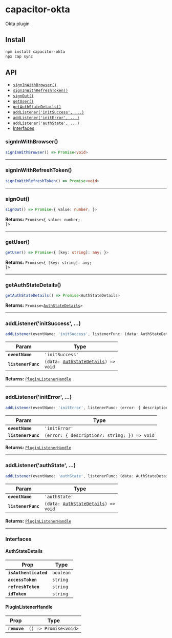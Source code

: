# capacitor-okta

Okta plugin

## Install

```bash
npm install capacitor-okta
npx cap sync
```

## API

<docgen-index>

* [`signInWithBrowser()`](#signinwithbrowser)
* [`signInWithRefreshToken()`](#signinwithrefreshtoken)
* [`signOut()`](#signout)
* [`getUser()`](#getuser)
* [`getAuthStateDetails()`](#getauthstatedetails)
* [`addListener('initSuccess', ...)`](#addlistenerinitsuccess)
* [`addListener('initError', ...)`](#addlisteneriniterror)
* [`addListener('authState', ...)`](#addlistenerauthstate)
* [Interfaces](#interfaces)

</docgen-index>

<docgen-api>
<!--Update the source file JSDoc comments and rerun docgen to update the docs below-->

### signInWithBrowser()

```typescript
signInWithBrowser() => Promise<void>
```

--------------------


### signInWithRefreshToken()

```typescript
signInWithRefreshToken() => Promise<void>
```

--------------------


### signOut()

```typescript
signOut() => Promise<{ value: number; }>
```

**Returns:** <code>Promise&lt;{ value: number; }&gt;</code>

--------------------


### getUser()

```typescript
getUser() => Promise<{ [key: string]: any; }>
```

**Returns:** <code>Promise&lt;{ [key: string]: any; }&gt;</code>

--------------------


### getAuthStateDetails()

```typescript
getAuthStateDetails() => Promise<AuthStateDetails>
```

**Returns:** <code>Promise&lt;<a href="#authstatedetails">AuthStateDetails</a>&gt;</code>

--------------------


### addListener('initSuccess', ...)

```typescript
addListener(eventName: 'initSuccess', listenerFunc: (data: AuthStateDetails) => void) => PluginListenerHandle
```

| Param              | Type                                                                             |
| ------------------ | -------------------------------------------------------------------------------- |
| **`eventName`**    | <code>'initSuccess'</code>                                                       |
| **`listenerFunc`** | <code>(data: <a href="#authstatedetails">AuthStateDetails</a>) =&gt; void</code> |

**Returns:** <code><a href="#pluginlistenerhandle">PluginListenerHandle</a></code>

--------------------


### addListener('initError', ...)

```typescript
addListener(eventName: 'initError', listenerFunc: (error: { description?: string; }) => void) => PluginListenerHandle
```

| Param              | Type                                                       |
| ------------------ | ---------------------------------------------------------- |
| **`eventName`**    | <code>'initError'</code>                                   |
| **`listenerFunc`** | <code>(error: { description?: string; }) =&gt; void</code> |

**Returns:** <code><a href="#pluginlistenerhandle">PluginListenerHandle</a></code>

--------------------


### addListener('authState', ...)

```typescript
addListener(eventName: 'authState', listenerFunc: (data: AuthStateDetails) => void) => PluginListenerHandle
```

| Param              | Type                                                                             |
| ------------------ | -------------------------------------------------------------------------------- |
| **`eventName`**    | <code>'authState'</code>                                                         |
| **`listenerFunc`** | <code>(data: <a href="#authstatedetails">AuthStateDetails</a>) =&gt; void</code> |

**Returns:** <code><a href="#pluginlistenerhandle">PluginListenerHandle</a></code>

--------------------


### Interfaces


#### AuthStateDetails

| Prop                  | Type                 |
| --------------------- | -------------------- |
| **`isAuthenticated`** | <code>boolean</code> |
| **`accessToken`**     | <code>string</code>  |
| **`refreshToken`**    | <code>string</code>  |
| **`idToken`**         | <code>string</code>  |


#### PluginListenerHandle

| Prop         | Type                                      |
| ------------ | ----------------------------------------- |
| **`remove`** | <code>() =&gt; Promise&lt;void&gt;</code> |

</docgen-api>
